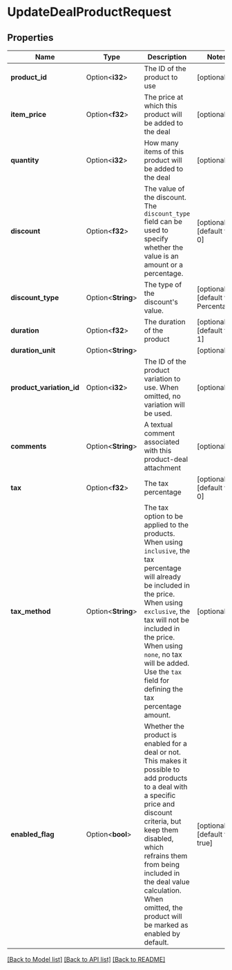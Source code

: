 # UpdateDealProductRequest

## Properties

Name | Type | Description | Notes
------------ | ------------- | ------------- | -------------
**product_id** | Option<**i32**> | The ID of the product to use | [optional]
**item_price** | Option<**f32**> | The price at which this product will be added to the deal | [optional]
**quantity** | Option<**i32**> | How many items of this product will be added to the deal | [optional]
**discount** | Option<**f32**> | The value of the discount. The `discount_type` field can be used to specify whether the value is an amount or a percentage. | [optional][default to 0]
**discount_type** | Option<**String**> | The type of the discount's value. | [optional][default to Percentage]
**duration** | Option<**f32**> | The duration of the product | [optional][default to 1]
**duration_unit** | Option<**String**> |  | [optional]
**product_variation_id** | Option<**i32**> | The ID of the product variation to use. When omitted, no variation will be used. | [optional]
**comments** | Option<**String**> | A textual comment associated with this product-deal attachment | [optional]
**tax** | Option<**f32**> | The tax percentage | [optional][default to 0]
**tax_method** | Option<**String**> | The tax option to be applied to the products. When using `inclusive`, the tax percentage will already be included in the price. When using `exclusive`, the tax will not be included in the price. When using `none`, no tax will be added. Use the `tax` field for defining the tax percentage amount. | [optional]
**enabled_flag** | Option<**bool**> | Whether the product is enabled for a deal or not. This makes it possible to add products to a deal with a specific price and discount criteria, but keep them disabled, which refrains them from being included in the deal value calculation. When omitted, the product will be marked as enabled by default. | [optional][default to true]

[[Back to Model list]](../README.md#documentation-for-models) [[Back to API list]](../README.md#documentation-for-api-endpoints) [[Back to README]](../README.md)


